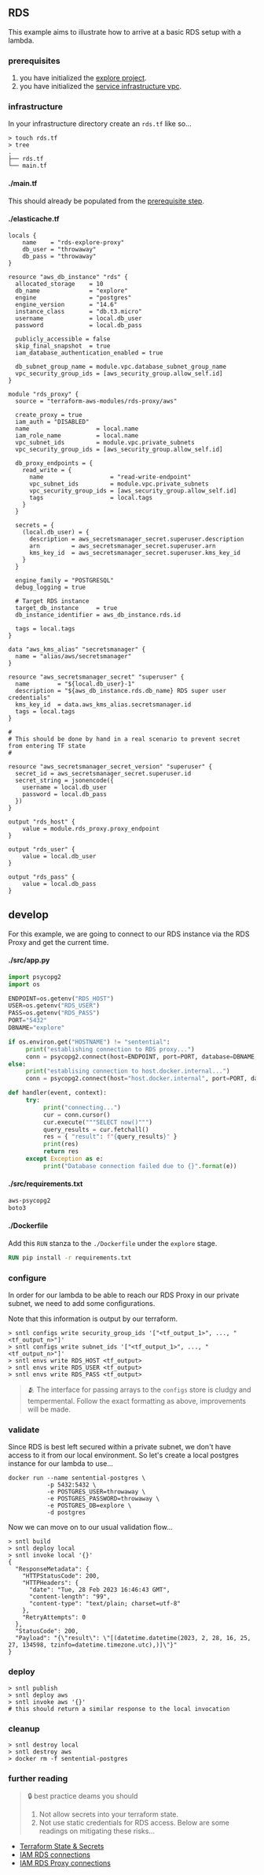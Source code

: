 ## RDS

This example aims to illustrate how to arrive at a basic RDS setup with a lambda.

### prerequisites
1. you have initialized the [explore project](/examples/project).
1. you have initialized the [service infrastructure vpc](/services/vpc).

### infrastructure
In your infrastructure directory create an `rds.tf` like so...

```shell
> touch rds.tf
> tree
.
├── rds.tf
└── main.tf
```

<!-- tabs:start -->

#### **./main.tf**

This should already be populated from the [prerequisite step]((/services/vpc)).

#### **./elasticache.tf**

```hcl
locals {
    name    = "rds-explore-proxy"
    db_user = "throwaway"
    db_pass = "throwaway"
}

resource "aws_db_instance" "rds" {
  allocated_storage    = 10
  db_name              = "explore"
  engine               = "postgres"
  engine_version       = "14.6"
  instance_class       = "db.t3.micro"
  username             = local.db_user
  password             = local.db_pass
  
  publicly_accessible = false
  skip_final_snapshot  = true
  iam_database_authentication_enabled = true
  
  db_subnet_group_name = module.vpc.database_subnet_group_name
  vpc_security_group_ids = [aws_security_group.allow_self.id]
}

module "rds_proxy" {
  source = "terraform-aws-modules/rds-proxy/aws"

  create_proxy = true
  iam_auth = "DISABLED"
  name                   = local.name
  iam_role_name          = local.name
  vpc_subnet_ids         = module.vpc.private_subnets
  vpc_security_group_ids = [aws_security_group.allow_self.id]

  db_proxy_endpoints = {
    read_write = {
      name                   = "read-write-endpoint"
      vpc_subnet_ids         = module.vpc.private_subnets
      vpc_security_group_ids = [aws_security_group.allow_self.id]
      tags                   = local.tags
    }
  }

  secrets = {
    (local.db_user) = {
      description = aws_secretsmanager_secret.superuser.description
      arn         = aws_secretsmanager_secret.superuser.arn
      kms_key_id  = aws_secretsmanager_secret.superuser.kms_key_id
    }
  }

  engine_family = "POSTGRESQL"
  debug_logging = true

  # Target RDS instance
  target_db_instance     = true
  db_instance_identifier = aws_db_instance.rds.id

  tags = local.tags
}

data "aws_kms_alias" "secretsmanager" {
  name = "alias/aws/secretsmanager"
}

resource "aws_secretsmanager_secret" "superuser" {
  name        = "${local.db_user}-1"
  description = "${aws_db_instance.rds.db_name} RDS super user credentials"
  kms_key_id  = data.aws_kms_alias.secretsmanager.id
  tags = local.tags
}

#
# This should be done by hand in a real scenario to prevent secret from entering TF state
#

resource "aws_secretsmanager_secret_version" "superuser" {
  secret_id = aws_secretsmanager_secret.superuser.id
  secret_string = jsonencode({
    username = local.db_user
    password = local.db_pass
  })
}

output "rds_host" {
    value = module.rds_proxy.proxy_endpoint
}

output "rds_user" {
    value = local.db_user
}

output "rds_pass" {
    value = local.db_pass
}
```

<!-- tabs:end -->

## develop

For this example, we are going to connect to our RDS instance via the RDS Proxy and get the current time.

<!-- tabs:start -->

#### **./src/app.py**

```python
import psycopg2
import os

ENDPOINT=os.getenv("RDS_HOST")
USER=os.getenv("RDS_USER")
PASS=os.getenv("RDS_PASS")
PORT="5432"
DBNAME="explore"

if os.environ.get("HOSTNAME") != "sentential":
     print("establishing connection to RDS proxy...")
     conn = psycopg2.connect(host=ENDPOINT, port=PORT, database=DBNAME, user=USER, password=PASS, sslmode='require')
else:
     print("establising connection to host.docker.internal...")
     conn = psycopg2.connect(host="host.docker.internal", port=PORT, database=DBNAME,  user=USER, password=PASS)

def handler(event, context):
     try:
          print("connecting...")
          cur = conn.cursor()
          cur.execute("""SELECT now()""")
          query_results = cur.fetchall()
          res = { "result": f"{query_results}" }
          print(res)
          return res
     except Exception as e:
          print("Database connection failed due to {}".format(e))
```

#### **./src/requirements.txt**

```txt
aws-psycopg2
boto3
```

#### **./Dockerfile**

Add this `RUN` stanza to the `./Dockerfile` under the `explore` stage.

```dockerfile
RUN pip install -r requirements.txt
```

<!-- tabs:end -->

### configure
In order for our lambda to be able to reach our RDS Proxy in our private subnet, we need to add some configurations.

Note that this information is output by our terraform.

```shell
> sntl configs write security_group_ids '["<tf_output_1>", ..., "<tf_output_n>"]'
> sntl configs write subnet_ids '["<tf_output_1>", ..., "<tf_output_n>"]'
> sntl envs write RDS_HOST <tf_output>
> sntl envs write RDS_USER <tf_output>
> sntl envs write RDS_PASS <tf_output>
```

> :people_hugging: The interface for passing arrays to the `configs` store is cludgy and tempermental. Follow the exact formatting as above, improvements will be made.

### validate

Since RDS is best left secured within a private subnet, we don't have access to it from our local environment. So let's create a local postgres instance for our lambda to use...

```shell
docker run --name sentential-postgres \
           -p 5432:5432 \
           -e POSTGRES_USER=throwaway \
           -e POSTGRES_PASSWORD=throwaway \
           -e POSTGRES_DB=explore \
           -d postgres
```

Now we can move on to our usual validation flow...

```shell
> sntl build
> sntl deploy local
> sntl invoke local '{}' 
{
  "ResponseMetadata": {
    "HTTPStatusCode": 200,
    "HTTPHeaders": {
      "date": "Tue, 28 Feb 2023 16:46:43 GMT",
      "content-length": "99",
      "content-type": "text/plain; charset=utf-8"
    },
    "RetryAttempts": 0
  },
  "StatusCode": 200,
  "Payload": "{\"result\": \"[(datetime.datetime(2023, 2, 28, 16, 25, 27, 134598, tzinfo=datetime.timezone.utc),)]\"}"
}
```

### deploy

```shell
> sntl publish
> sntl deploy aws
> sntl invoke aws '{}' 
# this should return a similar response to the local invocation
```

### cleanup

```shell
> sntl destroy local
> sntl destroy aws
> docker rm -f sentential-postgres
```

### further reading

> :lock: best practice deams you should
> 1. Not allow secrets into your terraform state.
> 2. Not use static credentials for RDS access.
> Below are some readings on mitigating these risks...

- [Terraform State & Secrets](https://developer.hashicorp.com/terraform/language/state/sensitive-data)
- [IAM RDS connections](https://docs.aws.amazon.com/AmazonRDS/latest/UserGuide/UsingWithRDS.IAMDBAuth.html)
- [IAM RDS Proxy connections](https://docs.aws.amazon.com/AmazonRDS/latest/UserGuide/rds-proxy-setup.html#rds-proxy-connecting-iam)
